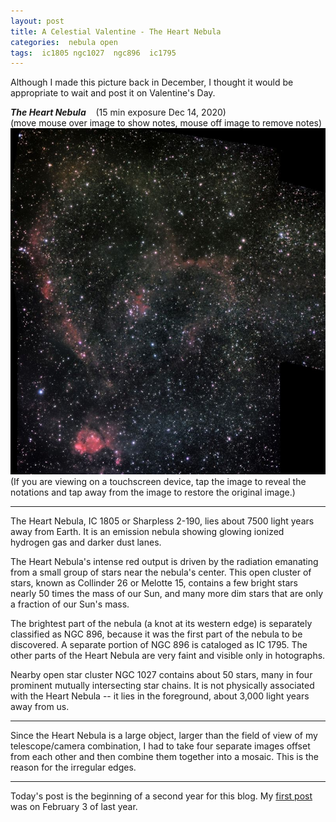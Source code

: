 ```yaml
---
layout: post
title: A Celestial Valentine - The Heart Nebula
categories:  nebula open 
tags:  ic1805 ngc1027  ngc896  ic1795
---
```

Although I made this picture back in December, I thought it would be appropriate to wait and post it on Valentine's Day.

_**The Heart Nebula**_  &nbsp;&nbsp; (15 min exposure Dec 14, 2020)<br>
(move mouse over image to show notes, mouse off image to remove notes)
<img src = "../images/sh_2-190_2020-12-14T22_08_07_Stack_16bits_300frames_900s_bin25pc_stitch+pse.jpg"
alt = "Heart Nebula seen using Celestron RASA 8 and ZWO ASI183MC"
onmouseover = "this.src='../images/sh_2-190_2020-12-14t22_08_07_stack_16bits_300frames_900s_bin25pc_stitch+pse_notes.jpg'"
onmouseout = "this.src='../images/sh_2-190_2020-12-14T22_08_07_Stack_16bits_300frames_900s_bin25pc_stitch+pse.jpg'"
/>
<br>
(If you are viewing on a touchscreen device, tap the image to reveal the notations and tap away from the image to restore the original image.)

---

The Heart Nebula, IC 1805 or Sharpless 2-190, lies about 7500 light years away from Earth.  It is an emission nebula showing glowing ionized hydrogen gas and darker dust lanes.

The Heart Nebula's intense red output is driven by the radiation emanating from a small group of stars near the nebula's center. This open cluster of stars, known as Collinder 26 or Melotte 15, contains a few bright stars nearly 50 times the mass of our Sun, and many more dim stars that are only a fraction of our Sun's mass.

The brightest part of the nebula (a knot at its western edge) is separately classified as NGC 896, because it was the first part of the nebula to be discovered. A separate portion of NGC 896 is cataloged as IC 1795. The other parts of the Heart Nebula are very faint and visible only in hotographs.

Nearby open star cluster NGC 1027 contains about 50 stars, many in four prominent mutually intersecting star chains.  It is not physically associated with the Heart Nebula -- it lies in the foreground, about 3,000 light years away from us.

----

Since the Heart Nebula is a large object, larger than the field of view of my telescope/camera combination, I had to take four separate images offset from each other and then combine them together into a mosaic. This is the reason for the irregular edges.

---

Today's post is the beginning of a second year for this blog.  My [first post](../Orion-Nebula/index.html) was on February 3 of last year.